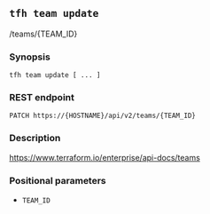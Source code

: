 ## `tfh team update`

/teams/{TEAM_ID}

### Synopsis

    tfh team update [ ... ]

### REST endpoint

    PATCH https://{HOSTNAME}/api/v2/teams/{TEAM_ID}

### Description

https://www.terraform.io/enterprise/api-docs/teams

### Positional parameters

* `TEAM_ID`

